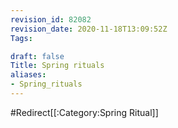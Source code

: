 ```yaml
---
revision_id: 82082
revision_date: 2020-11-18T13:09:52Z
Tags:

draft: false
Title: Spring rituals
aliases:
- Spring_rituals
---
```

#Redirect[[:Category:Spring Ritual]]
